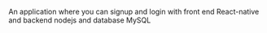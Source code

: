 An application where you can signup and login with front end React-native and backend nodejs and database MySQL
